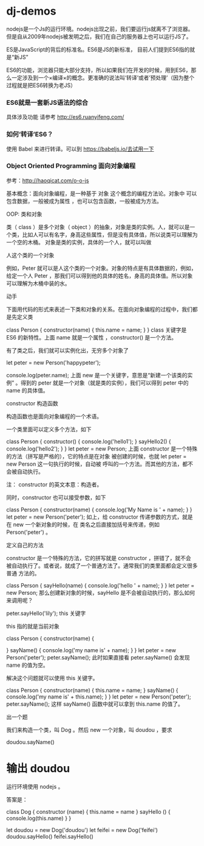 # dj-demos
nodejs是一个Js的运行环境。nodejs出现之前，我们要运行js就离不了浏览器。
但是自从2009年nodejs被发明之后，我们在自己的服务器上也可以运行JS了。

ES是JavaScript的背后的标准名。ES6是JS的新标准，
目前人们提到ES6指的就是“新JS”

ES6的功能，浏览器只能大部分支持，所以如果我们在开发的时候，用到ES6，那么一定涉及到一个×编译×的概念。更准确的说法叫‘转译’或者’预处理’（因为整个过程就是把ES6转换为老JS）

### ES6就是一套新JS语法的综合

具体涉及功能 请参考
  http://es6.ruanyifeng.com/


### 如何‘转译’ES6？

使用 Babel 来进行转译。可以到
https://babeljs.io/去试用一下

### Object Oriented Programming 面向对象编程

参考：http://haoqicat.com/o-o-js

基本概念：面向对象编程，是一种基于 对象 这个概念的编程方法论。对象中 可以包含数据，一般被成为属性 ，也可以包含函数，一般被成为方法。

OOP: 类和对象

类（ class ）是多个对象（ object ）的抽象，对象是类的实例。人，就可以是一个类，比如人可以有名字，身高这些属性，但是没有具体值，所以说类可以理解为一个空的木桶。 对象是类的实例，具体的一个人，就可以叫做

人这个类的一个对象

例如，Peter 就可以是人这个类的一个对象。对象的特点是有具体数据的，例如，给定一个人 Peter ，那我们可以得到他的具体的姓名，身高的具体值。所以对象可以理解为木桶中装的水。

动手

下面用代码的形式来表述一下类和对象的关系。在面向对象编程的过程中，我们都是先定义类

class Person {
  constructor(name) {
    this.name = name;
  }
}
class 关键字是 ES6 的新特性。上面 name 就是一个属性 ，constructor() 是一个方法。

有了类之后，我们就可以实例化出，无穷多个对象了

let peter = new Person('happypeter');

console.log(peter.name);
上面 new 是一个关键字，意思是“新建一个该类的实例” 。得到的 peter 就是一个对象（就是类的实例），我们可以得到 peter 中的 name 的具体值。

constructor 构造函数

构造函数也是面向对象编程的一个术语。

一个类里面可以定义多个方法，如下

class Person {
  constructor() {
    console.log('hello1');
  }
  sayHello2() {
    console.log('hello2');
  }
}
let peter = new Person;
上面 constructor 是一个特殊的方法（拼写是严格的），它的特点是在对象 被创建的时候，也就 let peter = new Person 这一句执行的时候，自动被 呼叫的一个方法。而其他的方法，都不会被自动执行。

注： constructor 的英文本意：构造者。

同时，constructor 也可以接受参数，如下

class Person {
  constructor(name) {
    console.log('My Name is ' + name);
  }
}
let peter = new Person('peter');
如上，给 constructor 传递参数的方式，就是在 new 一个新对象的时候，在 类名之后直接加括号来传递，例如 Person('peter') 。

定义自己的方法

constructor 是一个特殊的方法，它的拼写就是 constructor ，拼错了，就不会 被自动执行了。或者说，就成了一个普通方法了。通常我们的类里面都会定义很多普通 方法的。

class Person {
  sayHello(name) {
    console.log('hello ' + name);
  }
}
let peter = new Person;
那么创建新对象的时候，sayHello 是不会被自动执行的，那么如何来调用呢？

peter.sayHello('lily');
this 关键字

this 指的就是当前对象

class Person {
  constructor(name) {

  }
  sayName() {
    console.log('my name is' + name);
  }
}
let peter = new Person('peter');
peter.sayName();
此时如果直接看 peter.sayName() 会发现 name 的值为空。

解决这个问题就可以使用 this 关键字。

class Person {
  constructor(name) {
    this.name = name;
  }
  sayName() {
    console.log('my name is' + this.name);
  }
}
let peter = new Person('peter');
peter.sayName();
这样 sayName() 函数中就可以拿到 this.name 的值了。

出一个题

我们来构造一个类，叫 Dog 。然后 new 一个对象，叫 doudou ，要求

doudou.sayName()
# 输出 doudou
运行环境使用 nodejs 。

答案是：

class Dog {
  constructor (name) {
    this.name = name
  }
  sayHello () {
    console.log(this.name)
  }
}

let doudou = new Dog('doudou')
let feifei = new Dog('feifei')
doudou.sayHello()
feifei.sayHello()
